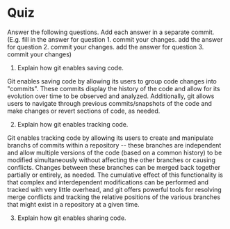 # Quiz

Answer the following questions. Add each answer in a separate commit. (E.g. fill in the answer for question 1. commit your changes. add the answer for question 2. commit your changes. add the answer for question 3. commit your changes)

1. Explain how git enables saving code.

Git enables saving code by allowing its users to group code changes into "commits". These commits display the history of the code and allow for its evolution over time to be observed and analyzed. Additionally, git allows users to navigate through previous commits/snapshots of the code and make changes or revert sections of code, as needed.

2. Explain how git enables tracking code.

Git enables tracking code by allowing its users to create and manipulate branchs of commits within a repository -- these branches are independent and allow multiple versions of the code (based on a common history) to be modified simultaneously without affecting the other branches or causing conflicts. Changes between these branches can be merged back together partially or entirely, as needed. The cumulative effect of this functionality is that complex and interdependent modifications can be performed and tracked with very little overhead, and git offers powerful tools for resolving merge conflicts and tracking the relative positions of the various branches that might exist in a repository at a given time.

3. Explain how git enables sharing code.
